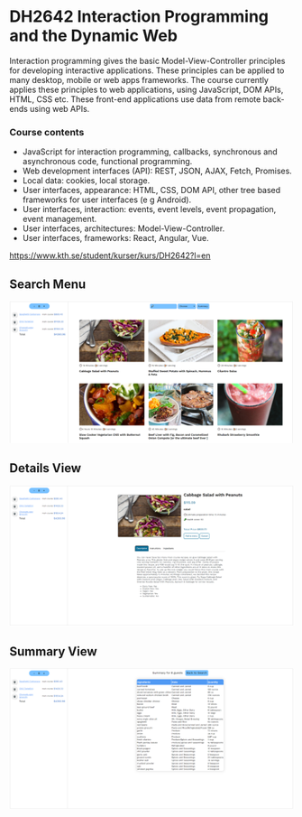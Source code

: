 # DH2642 Interaction Programming and the Dynamic Web

Interaction programming gives the basic Model-View-Controller principles for developing interactive applications. These principles can be applied to many desktop, mobile or web apps frameworks. The course currently applies these principles to web applications, using JavaScript, DOM APIs, HTML, CSS etc. These front-end applications use data from remote back-ends using web APIs.

### Course contents

- JavaScript for interaction programming, callbacks, synchronous and asynchronous code, functional programming.
- Web development interfaces (API): REST, JSON, AJAX, Fetch, Promises.
- Local data: cookies, local storage.
- User interfaces, appearance: HTML, CSS, DOM API, other tree based frameworks for user interfaces (e g Android).
- User interfaces, interaction: events, event levels, event propagation, event management.
- User interfaces, architectures: Model-View-Controller.
- User interfaces, frameworks: React, Angular, Vue.

https://www.kth.se/student/kurser/kurs/DH2642?l=en

## Search Menu
![](Images/SearchMenu.png)

## Details View
![](Images/Details.png)

## Summary View
![](Images/Summary.png)
